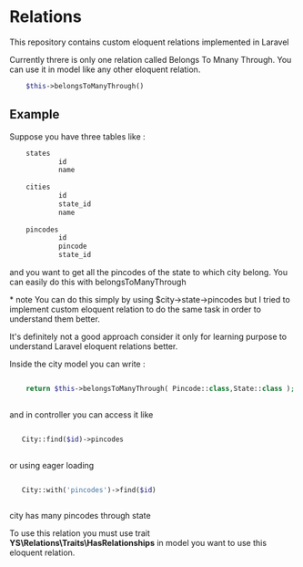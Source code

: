 # Relations

<p> This repository contains custom eloquent relations implemented in Laravel  </p>
<p>Currently threre is only one relation called Belongs To Mnany Through.
You can use it in model like any other eloquent relation.</p>


```php
    $this->belongsToManyThrough()
```

## Example

<p>Suppose you have three tables like :</p>

```php
    states
            id
            name
    
    cities 
            id 
            state_id 
            name 
            
    pincodes 
            id 
            pincode
            state_id
```

 and you want to get all the pincodes of the state to which city belong. You can easily do this with belongsToManyThrough

<p>* note You can do this simply by using $city->state->pincodes but I tried to implement custom 
eloquent relation to do the same task in order to understand them better.
    
It's definitely not a good approach consider it only for learning purpose to understand Laravel eloquent relations better. </p>

<p>Inside the city model you can write :</p> 

```php

    return $this->belongsToManyThrough( Pincode::class,State::class );
    
```
 and in controller you can access it like 
 
 ```php
 
    City::find($id)->pincodes
    
 ```
or using eager loading 
    
 ```php
 
    City::with('pincodes')->find($id)
    
 ```

<p>city has many pincodes through state </p>
<p> To use this relation you must use trait <b>YS\Relations\Traits\HasRelationships</b> in
 model you want to use this eloquent relation. </p>
